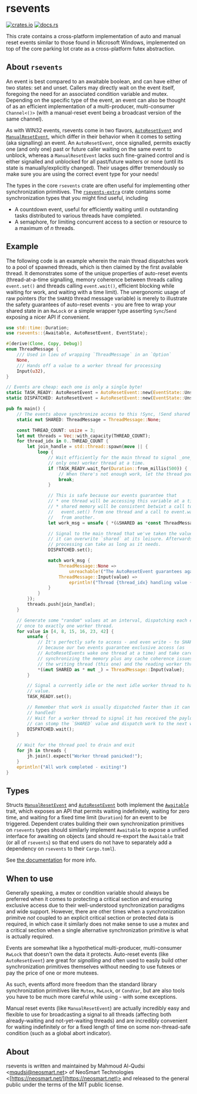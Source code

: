 # rsevents

[![crates.io](https://img.shields.io/crates/v/rsevents.svg)](https://crates.io/crates/rsevents)
[![docs.rs](https://docs.rs/rsevents/badge.svg)](https://docs.rs/rsevents/latest/rsevents/)

This crate contains a cross-platform implementation of auto and manual reset events similar to those found in Microsoft Windows, implemented on top of the core parking lot crate as a cross-platform futex abstraction.

## About `rsevents`

An event is best compared to an awaitable boolean, and can have either of two states: set and unset.
Callers may directly wait on the event itself, foregoing the need for an associated condition variable and mutex.
Depending on the specific type of the event, an event can also be thought of as an efficient implementation of a multi-producer, multi-consumer `Channel<()>` (with a manual-reset event being a broadcast version of the same channel).

As with WIN32 events, rsevents come in two flavors, [`AutoResetEvent`](https://docs.rs/rsevents/latest/rsevents/struct.AutoResetEvent.html) and [`ManualResetEvent`](https://docs.rs/rsevents/latest/rsevents/struct.ManualResetEvent.html), which differ in their behavior when it comes to setting (aka signalling) an event.
An `AutoResetEvent`, once signalled, permits exactly one (and only one) past or future caller waiting on the same event to unblock, whereas a `ManualResetEvent` lacks such fine-grained control and is either signalled and unblocked for all past/future waiters or none (until its state is manually/explicitly changed). Their usages differ tremendously so make sure you are using the correct event type for your needs!

The types in the core `rsevents` crate are often useful for implementing other synchronization primitives. The [`rsevents-extra`](https://github.com/neosmart/rsevents-extra) crate contains some synchronization types that you might find useful, including
* A countdown event, useful for efficiently waiting until _n_ outstanding tasks distributed to various threads have completed.
* A semaphore, for limiting concurrent access to a section or resource to a maximum of _n_ threads.

## Example

The following code is an example wherein the main thread dispatches work to a pool of spawned threads, which is then claimed by the first available thread.
It demonstrates some of the unique properties of auto-reset events (thread-at-a-time signalling, memory coherence between threads calling `event.set()` and threads calling `event.wait()`, efficient blocking while waiting for work, and waiting with a time limit).
The unergonomic usage of raw pointers (for the `SHARED` thread message variable) is merely to illustrate the safety guarantees of auto-reset events - you are free to wrap your shared state in an `RwLock` or a simple wrapper type asserting `Sync`/`Send` exposing a nicer API if convenient.

```rust
use std::time::Duration;
use rsevents::{Awaitable, AutoResetEvent, EventState};

#[derive(Clone, Copy, Debug)]
enum ThreadMessage {
    /// Used in lieu of wrapping `ThreadMessage` in an `Option`
    None,
    /// Hands off a value to a worker thread for processing
    Input(u32),
}

// Events are cheap: each one is only a single byte!
static TASK_READY: AutoResetEvent = AutoResetEvent::new(EventState::Unset);
static DISPATCHED: AutoResetEvent = AutoResetEvent::new(EventState::Unset);

pub fn main() {
    // The events above synchronize access to this !Sync, !Send shared state
    static mut SHARED: ThreadMessage = ThreadMessage::None;

    const THREAD_COUNT: usize = 3;
    let mut threads = Vec::with_capacity(THREAD_COUNT);
    for thread_idx in 0..THREAD_COUNT {
        let join_handle = std::thread::spawn(move || {
            loop {
                // Wait efficiently for the main thread to signal _one_ (and
                // only one) worker thread at a time.
                if !TASK_READY.wait_for(Duration::from_millis(500)) {
                    // When there's not enough work, let the thread pool drain
                    break;
                }

                // This is safe because our events guarantee that
                // * one thread will be accessing this variable at a time
                // * shared memory will be consistent betwixt a call to
                //   event.set() from one thread and a call to event.wait()
                //   from another.
                let work_msg = unsafe { *(&SHARED as *const ThreadMessage) };

                // Signal to the main thread that we've taken the value and that
                // it can overwrite `shared` at its leisure. Afterwards,
                // processing can take as long as it needs.
                DISPATCHED.set();

                match work_msg {
                    ThreadMessage::None =>
                        unreachable!("The AutoResetEvent guarantees against this"),
                    ThreadMessage::Input(value) =>
                        eprintln!("Thread {thread_idx} handling value {value}"),
                }
            }
        });
        threads.push(join_handle);
    }

    // Generate some "random" values at an interval, dispatching each exactly
    // once to exactly one worker thread.
    for value in [4, 8, 15, 16, 23, 42] {
        unsafe {
            // It's perfectly safe to access - and even write - to SHARED here
            // because our two events guarantee exclusive access (as
            // AutoResetEvents wake one thread at a time) and take care of
            // synchronizing the memory plus any cache coherence issues between
            // the writing thread (this one) and the reading worker thread.
            *(&mut SHARED as * mut _) = ThreadMessage::Input(value);
        }

        // Signal a currently idle or the next idle worker thread to handle this
        // value.
        TASK_READY.set();

        // Remember that work is usually dispatched faster than it can be
        // handled!
        // Wait for a worker thread to signal it has received the payload and we
        // can stomp the `SHARED` value and dispatch work to the next worker.
        DISPATCHED.wait();
    }

    // Wait for the thread pool to drain and exit
    for jh in threads {
        jh.join().expect("Worker thread panicked!");
    }
    eprintln!("All work completed - exiting!")
}
```

## Types

Structs [`ManualResetEvent`](https://docs.rs/rsevents/latest/rsevents/struct.ManualResetEvent.html) and [`AutoResetEvent`](https://docs.rs/rsevents/latest/rsevents/struct.AutoResetEvent.html) both implement the [`Awaitable`](https://docs.rs/rsevents/latest/rsevents/trait.Awaitable.html) trait, which exposes an API that permits waiting indefinitely, waiting for zero time, and waiting for a fixed time limit (`Duration`) for an event to be triggered.
Dependent crates building their own synchronization primitives on `rsevents` types should similarly implement `Awaitable` to expose a unified interface for awaiting on objects (and should re-export the `Awaitable` trait (or all of `rsevents`) so that end users do not have to separately add a dependency on `rsevents` to their `Cargo.toml`).

See [the documentation](https://docs.rs/rsevents/latest/rsevents/) for more info.

## When to use

Generally speaking, a mutex or condition variable should always be preferred when it comes to protecting a critical section and ensuring exclusive access due to their well-understood synchronization paradigms and wide support.
However, there are other times when a synchronization primitve _not_ coupled to an explicit critical section or protected data is required, in which case it similarly does not make sense to use a mutex and a critical section when a single alternative synchronization primitive is what is actually required.

Events are somewhat like a hypothetical multi-producer, multi-consumer `RwLock` that doesn't own the data it protects.
Auto-reset events (like `AutoResetEvent`) are great for *signalling* and often used to easily build other synchronization primitives themselves without needing to use futexes or pay the price of one or more mutexes.

As such, events afford more freedom than the standard library synchronization primitives like `Mutex`, `RwLock`, or `CondVar`, but are also tools you have to be much more careful while using - with some exceptions.

Manual reset events (like `ManualResetEvent`) are actually incredibly easy and flexible to use for broadcasting a signal to all threads (affecting both already-waiting and not-yet-waiting threads) and are incredibly convenient for waiting indefinitely or for a fixed length of time on some non-thread-safe condition (such as a global abort indicator).

## About

rsevents is written and maintained by Mahmoud Al-Qudsi \<mqudsi@neosmart.net\> of NeoSmart
Technologies \<[https://neosmart.net/](https://neosmart.net)> and released to the general public
under the terms of the MIT public license.
